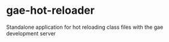 # gae-hot-reloader
Standalone application for hot reloading class files with the gae development server
